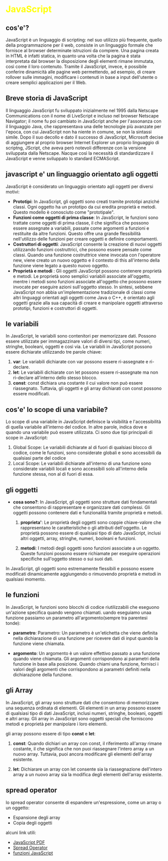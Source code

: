 <!-- @format -->

# <span style="color: yellow"> JavaScript

## cos'e'?

JavaScript è un linguaggio di scripting: nel suo utilizzo più frequente, quello della
programmazione per il web, consiste in un linguaggio formale che fornisce al browser determinate
istruzioni da compiere. Una pagina creata in HTML è infatti statica, in quanto una volta che la
pagina è stata interpretata dal browser la disposizione degli elementi rimane immutata, così come il
loro contenuto.
Tramite il JavaScript, invece, è possibile conferire dinamicità alle pagine web permettendo, ad
esempio, di creare rollover sulle immagini, modificare i contenuti in base a input dell'utente o creare
semplici applicazioni per il Web.

## Breve storia di JavaScript

Il linguaggio JavaScript fu sviluppato inizialmente nel 1995 dalla Netscape Communications con il
nome di LiveScript e incluso nel browser Netscape Navigator; il nome fu poi cambiato in
JavaScript anche per l'assonanza con il linguaggio Java, che rappresentava una delle tecnologie più
avanzate per l'epoca, con cui JavaScript non ha niente in comune, se non la sintassi simile.
Dopo il suo decollo e dato il successo di JavaScript, Microsoft decise di aggiungere al proprio
browser Internet Explorer un proprio linguaggio di scriptng, JScript, che aveva però notevoli
differenze con la versione sviluppata dalla Netscape. Nacque così la necessità di standardizzare il
JavaScript e venne sviluppato lo standard ECMAScript.

## javascript e' un linguaggio orientato agli oggetti

JavaScript è considerato un linguaggio orientato agli oggetti per diversi motivi:

- **Prototipi**: In JavaScript, gli oggetti sono creati tramite prototipi anziché classi. Ogni oggetto ha un prototipo da cui eredita proprietà e metodi. Questo modello è conosciuto come "prototipale".
- **Funzioni come oggetti di prima classe**: In JavaScript, le funzioni sono trattate come oggetti di prima classe, il che significa che possono essere assegnate a variabili, passate come argomenti a funzioni e restituite da altre funzioni. Questo offre una grande flessibilità nell'utilizzo delle funzioni per creare oggetti e definire comportamenti.
- **Costruttori di oggetti**: JavaScript consente la creazione di nuovi oggetti utilizzando funzioni costruttrici, che possono essere pensate come classi. Quando una funzione costruttrice viene invocata con l'operatore new, viene creato un nuovo oggetto e il contesto di this all'interno della funzione viene legato a questo nuovo oggetto.
- **Proprietà e metodi** : Gli oggetti JavaScript possono contenere proprietà e metodi. Le proprietà sono semplici variabili associate all'oggetto, mentre i metodi sono funzioni associate all'oggetto che possono essere invocate per eseguire azioni sull'oggetto stesso.
  In sintesi, sebbene JavaScript non abbia un'implementazione tradizionale di classi come altri linguaggi orientati agli oggetti come Java o C++, è orientato agli oggetti grazie alla sua capacità di creare e manipolare oggetti attraverso prototipi, funzioni e costruttori di oggetti.

## le variabili

In JavaScript, le variabili sono contenitori per memorizzare dati. Possono essere utilizzate per immagazzinare valori di diversi tipi, come numeri, stringhe, booleani, oggetti e così via. Le variabili in JavaScript possono essere dichiarate utilizzando tre parole chiave:

1. **var**: Le variabili dichiarate con var possono essere ri-assegnate e ri-declare.
2. **let**: Le variabili dichiarate con let possono essere ri-assegnate ma non ri-declare all'interno dello stesso blocco.
3. **const**: const dichiara una costante il cui valore non può essere riassegnato. Tuttavia, gli oggetti e gli array dichiarati con const possono essere modificati.

## cos'e' lo scope di una variabile?

Lo scope di una variabile in JavaScript definisce la visibilità e l'accessibilità di quella variabile all'interno del codice. In altre parole, indica dove e quando una variabile può essere utilizzata. Ci sono due tipi principali di scope in JavaScript:

1. Global Scope: Le variabili dichiarate al di fuori di qualsiasi blocco di codice, come le funzioni, sono considerate globali e sono accessibili da qualsiasi parte del codice
2. Local Scope: Le variabili dichiarate all'interno di una funzione sono considerate variabili locali e sono accessibili solo all'interno della funzione stessa, non al di fuori di essa.

## gli oggetti

- **cosa sono?**: In JavaScript, gli oggetti sono strutture dati fondamentali che consentono di rappresentare e organizzare dati complessi. Gli oggetti possono contenere dati e funzionalità tramite proprietà e metodi.

  1. **proprieta'**: Le proprietà degli oggetti sono coppie chiave-valore che rappresentano le caratteristiche o gli attributi dell'oggetto. Le proprietà possono essere di qualsiasi tipo di dato JavaScript, inclusi altri oggetti, array, stringhe, numeri, booleani e funzioni.

  2. **metodi**: I metodi degli oggetti sono funzioni associate a un oggetto. Queste funzioni possono essere richiamate per eseguire operazioni specifiche sull'oggetto stesso o sui suoi dati.

In JavaScript, gli oggetti sono estremamente flessibili e possono essere modificati dinamicamente aggiungendo o rimuovendo proprietà e metodi in qualsiasi momento.

## le funzioni

In JavaScript, le funzioni sono blocchi di codice riutilizzabili che eseguono un'azione specifica quando vengono chiamati.
uando eseguiamo unaa funzione passiamo un parametro all'argomento(sempre tra parentesi tonde):

- **parametro**: Parametro: Un parametro è un'etichetta che viene definita nella dichiarazione di una funzione per ricevere dati di input quando la funzione viene chiamata.

- **argomento**: Un argomento è un valore effettivo passato a una funzione quando viene chiamata. Gli argomenti corrispondono ai parametri della funzione in base alla posizione. Quando chiami una funzione, fornisci i valori degli argomenti che corrispondono ai parametri definiti nella dichiarazione della funzione.

## gli Array

In JavaScript, gli array sono strutture dati che consentono di memorizzare una sequenza ordinata di elementi. Gli elementi in un array possono essere di qualsiasi tipo di dati JavaScript, inclusi numeri, stringhe, booleani, oggetti e altri array. Gli array in JavaScript sono oggetti speciali che forniscono metodi e proprietà per manipolare i loro elementi.

gli array possono essere di tipo **const** e **let**:

1. **const**: Quando dichiari un array con const, il riferimento all'array rimane costante, il che significa che non puoi riassegnare l'intero array a un nuovo array. Tuttavia, puoi ancora modificare gli elementi dell'array esistente.

2. **let**: Dichiarare un array con let consente sia la riassegnazione dell'intero array a un nuovo array sia la modifica degli elementi dell'array esistente.

## spread operator

lo spread operator consente di espandere un'espressione, come un array o un oggetto:

- Espansione degli array
- Copia degli oggetti

alcuni link utili:

- [JavaScript PDF](https://pages.di.unipi.it/milazzo/teaching/AA1011-ALG/JavaScript.pdf)
- [Spread Operator](https://kinsta.com/knowledgebase/spread-operator-javascript/)
- [funzioni JavaScript](https://www.html.it/pag/47091/funzioni-in-javascript-i-fondamentali/)
